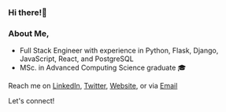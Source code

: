 ### Hi there!👋

### About Me,
- Full Stack Engineer with experience in Python, Flask, Django, JavaScript, React, and PostgreSQL
- MSc. in Advanced Computing Science graduate 🎓

Reach me on [LinkedIn](https://www.linkedin.com/in/paulebin/), [Twitter](https://twitter.com/paul_ebin), [Website](https://paulebin.web.app), or via <a href='mailto:ebinpaul@outlook.com'>Email</a>

Let's connect!
